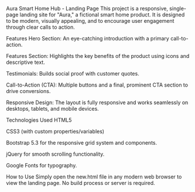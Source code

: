 Aura Smart Home Hub - Landing Page
This project is a responsive, single-page landing site for "Aura," a fictional smart home product. It is designed to be modern, visually appealing, and to encourage user engagement through clear calls to action.

Features
Hero Section: An eye-catching introduction with a primary call-to-action.

Features Section: Highlights the key benefits of the product using icons and descriptive text.

Testimonials: Builds social proof with customer quotes.

Call-to-Action (CTA): Multiple buttons and a final, prominent CTA section to drive conversions.

Responsive Design: The layout is fully responsive and works seamlessly on desktops, tablets, and mobile devices.

Technologies Used
HTML5

CSS3 (with custom properties/variables)

Bootstrap 5.3 for the responsive grid system and components.

jQuery for smooth scrolling functionality.

Google Fonts for typography.

How to Use
Simply open the new.html file in any modern web browser to view the landing page. No build process or server is required.
